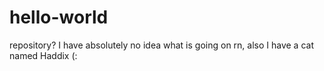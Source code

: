 # hello-world
repository?
I have absolutely no idea what is going on rn, also I have a cat named Haddix (:
